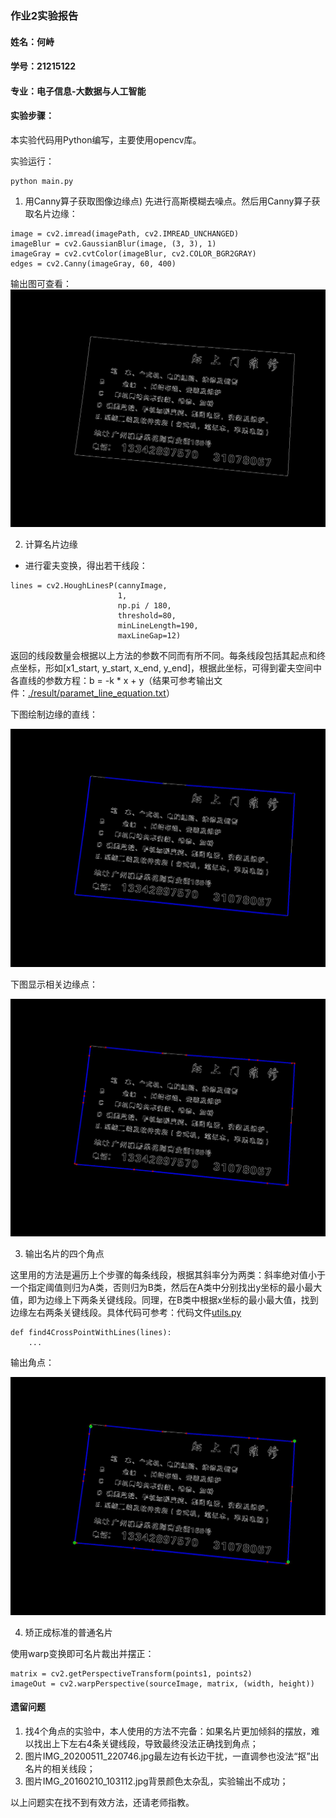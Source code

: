 ### 作业2实验报告

#### 姓名：何峙
#### 学号：21215122
#### 专业：电子信息-大数据与人工智能
#### 实验步骤：


本实验代码用Python编写，主要使用opencv库。

实验运行：

```
python main.py
```

1.	用Canny算子获取图像边缘点)
先进行高斯模糊去噪点。然后用Canny算子获取名片边缘：

```
image = cv2.imread(imagePath, cv2.IMREAD_UNCHANGED)
imageBlur = cv2.GaussianBlur(image, (3, 3), 1)
imageGray = cv2.cvtColor(imageBlur, cv2.COLOR_BGR2GRAY)
edges = cv2.Canny(imageGray, 60, 400)
```
输出图可查看：
![./result/I_edge.jpg](./result/I_edge.jpg)

2.	计算名片边缘
* 进行霍夫变换，得出若干线段：

```
lines = cv2.HoughLinesP(cannyImage, 
                        1, 
                        np.pi / 180, 
                        threshold=80,
                        minLineLength=190,
                        maxLineGap=12)
```
返回的线段数量会根据以上方法的参数不同而有所不同。每条线段包括其起点和终点坐标，形如[x1_start, y_start, x_end, y_end]，根据此坐标，可得到霍夫空间中各直线的参数方程：b = -k * x + y（结果可参考输出文件：[./result/paramet_line_equation.txt](./result/paramet_line_equation.txt)）

下图绘制边缘的直线：

![](./result/I2.jpg)

下图显示相关边缘点：

![](./result/I3.jpg)

3.	输出名片的四个角点

这里用的方法是遍历上个步骤的每条线段，根据其斜率分为两类：斜率绝对值小于一个指定阈值则归为A类，否则归为B类，然后在A类中分别找出y坐标的最小最大值，即为边缘上下两条关键线段。同理，在B类中根据x坐标的最小最大值，找到边缘左右两条关键线段。具体代码可参考：代码文件[utils.py](utils.py)

```
def find4CrossPointWithLines(lines):
    ...
```

输出角点：

![](./result/I4.jpg)


4.	矫正成标准的普通名片

使用warp变换即可名片裁出并摆正：

```
matrix = cv2.getPerspectiveTransform(points1, points2)
imageOut = cv2.warpPerspective(sourceImage, matrix, (width, height))

```


#### 遗留问题

1. 找4个角点的实验中，本人使用的方法不完备：如果名片更加倾斜的摆放，难以找出上下左右4条关键线段，导致最终没法正确找到角点；
2. 图片IMG_20200511_220746.jpg最左边有长边干扰，一直调参也没法“抠”出名片的相关线段；
3. 图片IMG_20160210_103112.jpg背景颜色太杂乱，实验输出不成功；

以上问题实在找不到有效方法，还请老师指教。